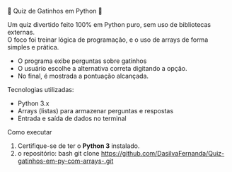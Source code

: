 🐾 Quiz de Gatinhos em Python 🐾

Um quiz divertido feito 100% em Python puro, sem uso de bibliotecas externas.  
O foco foi treinar lógica de programação, e o uso de arrays de forma simples e prática.

- O programa exibe perguntas sobre gatinhos
- O usuário escolhe a alternativa correta digitando a opção.  
- No final, é mostrada a pontuação alcançada.  

 Tecnologias utilizadas:
- Python 3.x
- Arrays (listas) para armazenar perguntas e respostas
- Entrada e saída de dados no terminal

 Como executar
1. Certifique-se de ter o **Python 3** instalado.  
2.  o repositório:
   bash
   git clone https://github.com/DasilvaFernanda/Quiz-gatinhos-em-py-com-arrays-.git
 
